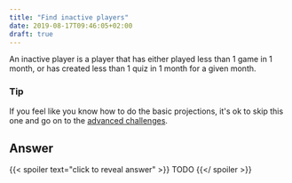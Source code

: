 ```yaml
---
title: "Find inactive players"
date: 2019-08-17T09:46:05+02:00
draft: true
---
```


An inactive player is a player that has either played less than 1 game in 1 month, or has created less than 1 quiz in 1 month for a given month.

### Tip

If you feel like you know how to do the basic projections, it's ok to skip this one and go on to the [advanced challenges](/challenge/list).

## Answer

{{< spoiler text="click to reveal answer" >}}
TODO
{{</ spoiler >}}
